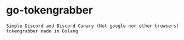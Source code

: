 # go-tokengrabber

`Simple Discord and Discord Canary (Not google nor other browsers) tokengrabber made in Golang`
